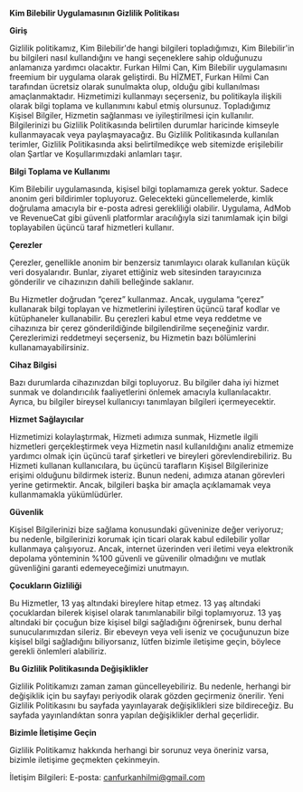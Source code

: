 **Kim Bilebilir Uygulamasının Gizlilik Politikası**

**Giriş**

Gizlilik politikamız, Kim Bilebilir'de hangi bilgileri topladığımızı, Kim Bilebilir'in bu bilgileri nasıl kullandığını ve hangi seçeneklere sahip olduğunuzu anlamanıza yardımcı olacaktır. Furkan Hilmi Can, Kim Bilebilir uygulamasını freemium bir uygulama olarak geliştirdi. Bu HİZMET, Furkan Hilmi Can tarafından ücretsiz olarak sunulmakta olup, olduğu gibi kullanılması amaçlanmaktadır. Hizmetimizi kullanmayı seçerseniz, bu politikayla ilişkili olarak bilgi toplama ve kullanımını kabul etmiş olursunuz. Topladığımız Kişisel Bilgiler, Hizmetin sağlanması ve iyileştirilmesi için kullanılır. Bilgilerinizi bu Gizlilik Politikasında belirtilen durumlar haricinde kimseyle kullanmayacak veya paylaşmayacağız. Bu Gizlilik Politikasında kullanılan terimler, Gizlilik Politikasında aksi belirtilmedikçe web sitemizde erişilebilir olan Şartlar ve Koşullarımızdaki anlamları taşır.

**Bilgi Toplama ve Kullanımı**

Kim Bilebilir uygulamasında, kişisel bilgi toplamamıza gerek yoktur. Sadece anonim geri bildirimler topluyoruz. Gelecekteki güncellemelerde, kimlik doğrulama amacıyla bir e-posta adresi gerekliliği olabilir. Uygulama, AdMob ve RevenueCat gibi güvenli platformlar aracılığıyla sizi tanımlamak için bilgi toplayabilen üçüncü taraf hizmetleri kullanır.

**Çerezler**

Çerezler, genellikle anonim bir benzersiz tanımlayıcı olarak kullanılan küçük veri dosyalarıdır. Bunlar, ziyaret ettiğiniz web sitesinden tarayıcınıza gönderilir ve cihazınızın dahili belleğinde saklanır.

Bu Hizmetler doğrudan “çerez” kullanmaz. Ancak, uygulama “çerez” kullanarak bilgi toplayan ve hizmetlerini iyileştiren üçüncü taraf kodlar ve kütüphaneler kullanabilir. Bu çerezleri kabul etme veya reddetme ve cihazınıza bir çerez gönderildiğinde bilgilendirilme seçeneğiniz vardır. Çerezlerimizi reddetmeyi seçerseniz, bu Hizmetin bazı bölümlerini kullanamayabilirsiniz.

**Cihaz Bilgisi**

Bazı durumlarda cihazınızdan bilgi topluyoruz. Bu bilgiler daha iyi hizmet sunmak ve dolandırıcılık faaliyetlerini önlemek amacıyla kullanılacaktır. Ayrıca, bu bilgiler bireysel kullanıcıyı tanımlayan bilgileri içermeyecektir.

**Hizmet Sağlayıcılar**

Hizmetimizi kolaylaştırmak, Hizmeti adımıza sunmak, Hizmetle ilgili hizmetleri gerçekleştirmek veya Hizmetin nasıl kullanıldığını analiz etmemize yardımcı olmak için üçüncü taraf şirketleri ve bireyleri görevlendirebiliriz. Bu Hizmeti kullanan kullanıcılara, bu üçüncü tarafların Kişisel Bilgilerinize erişimi olduğunu bildirmek isteriz. Bunun nedeni, adımıza atanan görevleri yerine getirmektir. Ancak, bilgileri başka bir amaçla açıklamamak veya kullanmamakla yükümlüdürler.

**Güvenlik**

Kişisel Bilgilerinizi bize sağlama konusundaki güveninize değer veriyoruz; bu nedenle, bilgilerinizi korumak için ticari olarak kabul edilebilir yollar kullanmaya çalışıyoruz. Ancak, internet üzerinden veri iletimi veya elektronik depolama yönteminin %100 güvenli ve güvenilir olmadığını ve mutlak güvenliğini garanti edemeyeceğimizi unutmayın.

**Çocukların Gizliliği**

Bu Hizmetler, 13 yaş altındaki bireylere hitap etmez. 13 yaş altındaki çocuklardan bilerek kişisel olarak tanımlanabilir bilgi toplamıyoruz. 13 yaş altındaki bir çocuğun bize kişisel bilgi sağladığını öğrenirsek, bunu derhal sunucularımızdan sileriz. Bir ebeveyn veya veli iseniz ve çocuğunuzun bize kişisel bilgi sağladığını biliyorsanız, lütfen bizimle iletişime geçin, böylece gerekli önlemleri alabiliriz.

**Bu Gizlilik Politikasında Değişiklikler**

Gizlilik Politikamızı zaman zaman güncelleyebiliriz. Bu nedenle, herhangi bir değişiklik için bu sayfayı periyodik olarak gözden geçirmeniz önerilir. Yeni Gizlilik Politikasını bu sayfada yayınlayarak değişiklikleri size bildireceğiz. Bu sayfada yayınlandıktan sonra yapılan değişiklikler derhal geçerlidir.

**Bizimle İletişime Geçin**

Gizlilik Politikamız hakkında herhangi bir sorunuz veya öneriniz varsa, bizimle iletişime geçmekten çekinmeyin.

İletişim Bilgileri: E-posta: canfurkanhilmi@gmail.com
